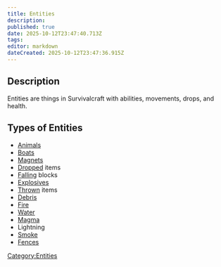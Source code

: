 ```yaml
---
title: Entities
description: 
published: true
date: 2025-10-12T23:47:40.713Z
tags: 
editor: markdown
dateCreated: 2025-10-12T23:47:36.915Z
---
```


## Description

Entities are things in Survivalcraft with abilities, movements, drops,
and health.

## Types of Entities

  - [Animals](../Bestiary/Animals.md "wikilink")
  - [Boats](../Recipaedia/Items/Boats.md "wikilink")
  - [Magnets](Magnet "wikilink")
  - [Dropped](Dropped_Items "wikilink") items
  - [Falling](Falling_Blocks "wikilink") blocks
  - [Explosives](../Recipaedia/Items/Gunpowder.md "wikilink")
  - [Thrown](Throwable_items "wikilink") items
  - [Debris](../Recipaedia/Construction/Mechanics/Debris.md "wikilink")
  - [Fire](Fire "wikilink")
  - [Water](../Recipaedia/Terrain/Water.md "wikilink")
  - [Magma](../Recipaedia/Terrain/Magma.md "wikilink")
  - Lightning
  - [Smoke](Smoke "wikilink")
  - [Fences](../Recipaedia/Items/Wooden_Fence.md "wikilink")

[Category:Entities](Category:Entities "wikilink")